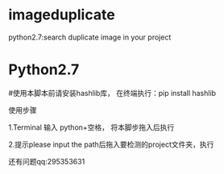 # imageduplicate
python2.7:search duplicate image in your project

# Python2.7
#使用本脚本前请安装hashlib库， 在终端执行：pip install hashlib

使用步骤

1.Terminal 输入 python+空格， 将本脚步拖入后执行

2.提示please input the path后拖入要检测的project文件夹，执行


还有问题qq:295353631
